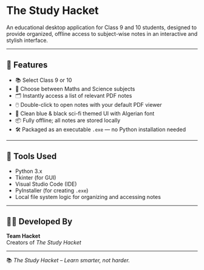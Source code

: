 # The Study Hacket

An educational desktop application for Class 9 and 10 students, designed to provide organized, offline access to subject-wise notes in an interactive and stylish interface.

---

## 🚀 Features

- 📚 Select Class 9 or 10
- 🧪 Choose between Maths and Science subjects
- 🗂️ Instantly access a list of relevant PDF notes
- 🖱️ Double-click to open notes with your default PDF viewer
- 🎨 Clean blue & black sci-fi themed UI with Algerian font
- 📦 Fully offline; all notes are stored locally
- 🛠️ Packaged as an executable `.exe` — no Python installation needed

---

## 🔧 Tools Used

- Python 3.x
- Tkinter (for GUI)
- Visual Studio Code (IDE)
- PyInstaller (for creating `.exe`)
- Local file system logic for organizing and accessing notes

---

## 👨‍💻 Developed By

**Team Hacket**  
Creators of *The Study Hacket*

---

📚 *The Study Hacket – Learn smarter, not harder.*
